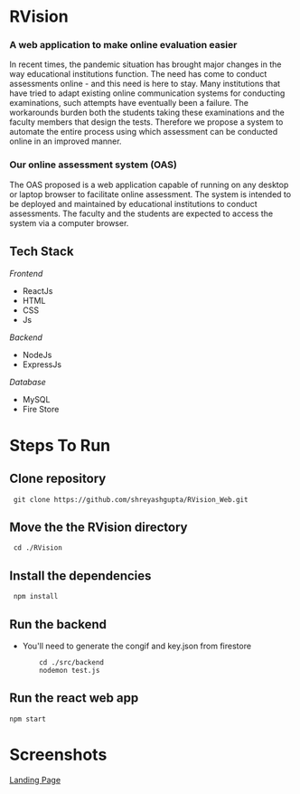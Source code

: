 # RVision  
### A web application to make online evaluation easier

In recent times, the pandemic situation has brought major changes in the way educational
institutions function. The need has come to conduct assessments online - and this need is here to
stay. Many institutions that have tried to adapt existing online communication systems for
conducting examinations, such attempts have eventually been a failure. The workarounds burden
both the students taking these examinations and the faculty members that design the tests.
Therefore we propose a system to automate the entire process using which assessment can be
conducted online in an improved manner.

### Our online assessment system (OAS)

The OAS proposed is a web application capable of running on any
desktop or laptop browser to facilitate online assessment. The system is intended to be deployed
and maintained by educational institutions to conduct assessments. The faculty and the students
are expected to access the system via a computer browser.

## Tech Stack

*Frontend*
 * ReactJs
 * HTML
 * CSS
 * Js

*Backend*
 * NodeJs
 * ExpressJs

*Database*
 * MySQL
 * Fire Store

# Steps To Run

## Clone repository

     git clone https://github.com/shreyashgupta/RVision_Web.git

## Move the the RVision directory
     
     cd ./RVision
     
## Install the dependencies

     npm install

## Run the backend
* You'll need to generate the congif and key.json from firestore

          cd ./src/backend
          nodemon test.js

## Run the react web app
    
    npm start

# Screenshots
[Landing Page](/screenshots/lp.jpg")
